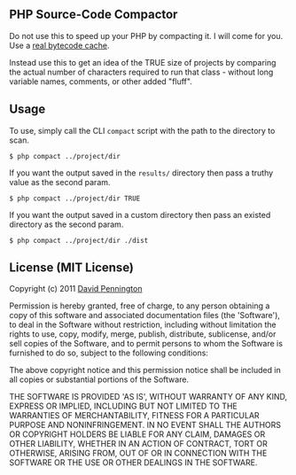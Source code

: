 ## PHP Source-Code Compactor

Do not use this to speed up your PHP by compacting it. I will come for you. Use a [real bytecode cache](http://en.wikipedia.org/wiki/List_of_PHP_accelerators).

Instead use this to get an idea of the TRUE size of projects by comparing the actual number of characters required to run that class - without long variable names, comments, or other added "fluff".

## Usage

To use, simply call the CLI `compact` script with the path to the directory to scan.

    $ php compact ../project/dir

If you want the output saved in the `results/` directory then pass a truthy value as the second param.

    $ php compact ../project/dir TRUE

If you want the output saved in a custom directory then pass an existed directory as the second param.

    $ php compact ../project/dir ./dist

## License (MIT License)

Copyright (c) 2011 [David Pennington](http://xeoncross.com)

Permission is hereby granted, free of charge, to any person obtaining a copy of this software and associated documentation files (the 'Software'), to deal in the Software without restriction, including without limitation the rights to use, copy, modify, merge, publish, distribute, sublicense, and/or sell copies of the Software, and to permit persons to whom the Software is furnished to do so, subject to the following conditions:

The above copyright notice and this permission notice shall be included in all copies or substantial portions of the Software.

THE SOFTWARE IS PROVIDED 'AS IS', WITHOUT WARRANTY OF ANY KIND, EXPRESS OR IMPLIED, INCLUDING BUT NOT LIMITED TO THE WARRANTIES OF MERCHANTABILITY, FITNESS FOR A PARTICULAR PURPOSE AND NONINFRINGEMENT. IN NO EVENT SHALL THE AUTHORS OR COPYRIGHT HOLDERS BE LIABLE FOR ANY CLAIM, DAMAGES OR OTHER LIABILITY, WHETHER IN AN ACTION OF CONTRACT, TORT OR OTHERWISE, ARISING FROM, OUT OF OR IN CONNECTION WITH THE SOFTWARE OR THE USE OR OTHER DEALINGS IN THE SOFTWARE.


